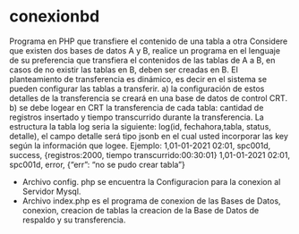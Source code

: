 # conexionbd
Programa en PHP que transfiere el contenido de una tabla a otra
Considere que existen dos bases de datos A y B, realice un programa en el
lenguaje de su preferencia que transfiera el contenidos de las tablas de A a B, en
casos de no existir las tablas en B, deben ser creadas en B.
El planteamiento de transferencia es dinámico, es decir en el sistema se pueden
configurar las tablas a transferir.
a) la configuración de estos detalles de la transferencia se creará en una base de
datos de control CRT.
b) se debe logear en CRT la transferencia de cada tabla: cantidad de registros
insertado y tiempo transcurrido durante la transferencia. La estructura la tabla log
seria la siguiente: log(id, fechahora,tabla, status, detalle), el campo detalle será
tipo jsonb en el cual usted incorporar las key según la información que logee.
Ejemplo:
1,01-01-2021 02:01, spc001d, success, {registros:2000,
tiempo transcurrido:00:30:01}
1,01-01-2021 02:01, spc001d, error, {“err”: “no se pudo crear
tabla”}


* Archivo  config. php se encuentra la  Configuracion para la conexion al Servidor Mysql.
* Archivo index.php es el programa de conexion de las Bases de Datos, conexion, creacion de tablas  la
creacion de la Base de Datos de respaldo y su transferencia.
